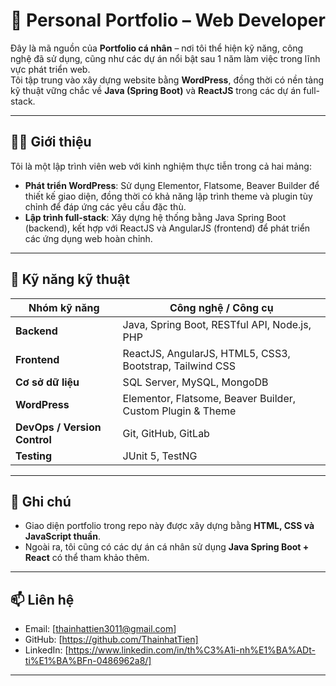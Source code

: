 # 💼 Personal Portfolio – Web Developer

Đây là mã nguồn của **Portfolio cá nhân** – nơi tôi thể hiện kỹ năng, công nghệ đã sử dụng, cũng như các dự án nổi bật sau 1 năm làm việc trong lĩnh vực phát triển web.  
Tôi tập trung vào xây dựng website bằng **WordPress**, đồng thời có nền tảng kỹ thuật vững chắc về **Java (Spring Boot)** và **ReactJS** trong các dự án full-stack.

---

## 👨‍💻 Giới thiệu

Tôi là một lập trình viên web với kinh nghiệm thực tiễn trong cả hai mảng:

- **Phát triển WordPress**: Sử dụng Elementor, Flatsome, Beaver Builder để thiết kế giao diện, đồng thời có khả năng lập trình theme và plugin tùy chỉnh để đáp ứng các yêu cầu đặc thù.
- **Lập trình full-stack**: Xây dựng hệ thống bằng Java Spring Boot (backend), kết hợp với ReactJS và AngularJS (frontend) để phát triển các ứng dụng web hoàn chỉnh.

---

## 🧰 Kỹ năng kỹ thuật

| **Nhóm kỹ năng**       | **Công nghệ / Công cụ**                                |
|------------------------|--------------------------------------------------------|
| **Backend**            | Java, Spring Boot, RESTful API, Node.js, PHP           |
| **Frontend**           | ReactJS, AngularJS, HTML5, CSS3, Bootstrap, Tailwind CSS |
| **Cơ sở dữ liệu**      | SQL Server, MySQL, MongoDB                             |
| **WordPress**          | Elementor, Flatsome, Beaver Builder, Custom Plugin & Theme |
| **DevOps / Version Control** | Git, GitHub, GitLab                             |
| **Testing**            | JUnit 5, TestNG                                        |

---

## 📌 Ghi chú

- Giao diện portfolio trong repo này được xây dựng bằng **HTML, CSS và JavaScript thuần**.
- Ngoài ra, tôi cũng có các dự án cá nhân sử dụng **Java Spring Boot + React** có thể tham khảo thêm.

---

## 📫 Liên hệ

- Email: [thainhattien3011@gmail.com]  
- GitHub: [https://github.com/ThainhatTien]
- LinkedIn: [https://www.linkedin.com/in/th%C3%A1i-nh%E1%BA%ADt-ti%E1%BA%BFn-0486962a8/]

---